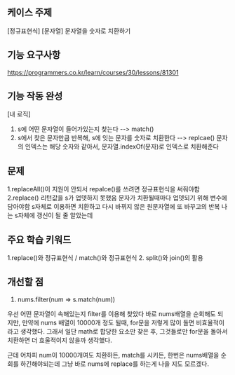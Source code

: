 ## 케이스 주제

[정규표현식] [문자열]
문자열을 숫자로 치환하기

## 기능 요구사항

https://programmers.co.kr/learn/courses/30/lessons/81301

## 기능 작동 완성

[내 로직]
1. s에 어떤 문자열이 들어가있는지 찾는다 --> match()
2. s에서 찾은 문자만큼 반복해, s에 잇는 문자를 숫자로 치환한다 --> replcae()
    문자의 인덱스는 해당 숫자와 같아서, 문자열.indexOf(문자)로 인덱스로 치환해준다

## 문제

1.replaceAll()이 지원이 안되서 repalce()를 쓰려면 정규표현식을 써줘야함
2.replace() 리턴값을 s가 업뎃하지 못했음 
    문자가 치환될때마다 업뎃되기 위해 변수에 담아야함 
    s자체로 이용하면 치환하고 다시 바뀌지 않은 원문자열에 또 바꾸고의 반복
    나는 s자체에 갱신이 될 줄 알았는데

## 주요 학습 키워드

1.replace()와 정규표현식 / match()와 정규표현식
2. split()와 join()의 활용

## 개선할 점

1. nums.filter(num => s.match(num))

우선 어떤 문자열이 속해있는지 filter를 이용해 찾았다
바로 nums배열을 순회해도 되지만, 
만약에 nums 배열이 10000개 정도 될때, for문을 저렇게 많이 돌면 비효율적이라고 생각했다.
그래서 일단 math로 합당한 요소만 찾은 후,
그것들로만 for문을 돌아서 치환하면 더 효울적이지 않을까 생각했다. 

근데 어차피 num이 10000개여도 치환하든, match를 시키든, 한번은 nums배열을 순회를 하긴해야되는데 그냥 바로 nums에 replace를 하는게 나을 지도 모르겠다. 
